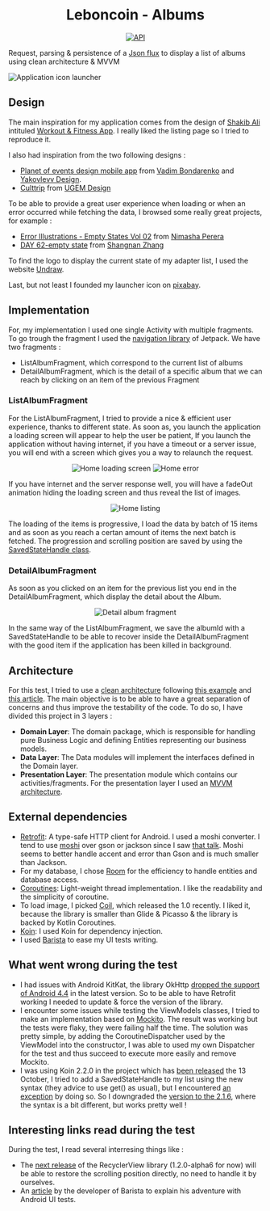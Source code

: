 <h1 align="center">Leboncoin - Albums</h1>

<p align="center">
  <a href="https://android-arsenal.com/api?level=19"><img alt="API" src="https://img.shields.io/badge/API-19%2B-brightgreen.svg?style=flat"/></a>
</p>

Request, parsing & persistence of a [Json flux](https://static.leboncoin.fr/img/shared/technical-test.json) to display a list of albums using clean architecture &amp; MVVM

![Application icon launcher](https://github.com/1ud0v1c/leboncoin-albums/blob/main/images/icon-launcher.png)


## Design

The main inspiration for my application comes from the design of [Shakib Ali](https://www.behance.net/Shakibali) intituled [Workout & Fitness App](https://www.behance.net/gallery/101104737/Workout-Fitness-App?tracking_source=search_projects_recommended%7Capplication%20mobile%20gallery).
I really liked the listing page so I tried to reproduce it.

 I also had inspiration from the two following designs :
- [Planet of events design mobile app](https://www.behance.net/gallery/95407439/Planet-of-events-design-mobile-app-UXUI?tracking_source=search_projects_recommended%7Capplication%20mobile%20gallery) from [Vadim Bondarenko](https://www.behance.net/Despro) and [Yakovlevv Design](https://www.behance.net/yakovlevv).
- [Culttrip](https://www.behance.net/gallery/88746691/Culttrip?tracking_source=search_projects_recommended%7Capplication%20mobile%20gallery) from [UGEM Design](https://www.behance.net/ugem)

To be able to provide a great user experience when loading or when an error occurred while fetching the data, I browsed some really great projects, for example :
- [Error Illustrations - Empty States Vol 02](https://www.behance.net/gallery/57693817/Error-Illustrations-Empty-States-Vol-02?tracking_source=search_projects_recommended%7CAndroid%20empty%20state) from [Nimasha Perera](https://www.behance.net/nimashasperera)
- [DAY 62-empty state](https://www.behance.net/gallery/53698651/DAY-62-empty-state) from [Shangnan Zhang](https://www.behance.net/Zhangshangnan)

To find the logo to display the current state of my adapter list, I used the website [Undraw](https://undraw.co/).

Last, but not least I founded my launcher icon on [pixabay](https://pixabay.com/illustrations/gallery-image-icon-album-3381283/).


## Implementation

For, my implementation I used one single Activity with multiple fragments. To go trough the fragment I used the [navigation library](https://developer.android.com/guide/navigation/navigation-getting-started) of
Jetpack. We have two fragments :
- ListAlbumFragment, which correspond to the current list of albums
- DetailAlbumFragment, which is the detail of a specific album that we can reach by clicking on an item of the previous Fragment

### ListAlbumFragment

For the ListAlbumFragment, I tried to provide a nice & efficient user experience, thanks to different state. As soon as, you launch the application a loading screen will appear to help the user be patient, If you
launch the application without having internet, if you have a timeout or a server issue, you will end with a screen which gives you a way to relaunch the request.

<div align="center">

![Home loading screen](https://github.com/1ud0v1c/leboncoin-albums/blob/main/images/list_fragment_loading.png)
![Home error](https://github.com/1ud0v1c/leboncoin-albums/blob/main/images/list_fragment_error.png)

</div>

If you have internet and the server response well, you will have a fadeOut animation hiding the loading screen and thus reveal the list of images.

<div align="center">

![Home listing](https://github.com/1ud0v1c/leboncoin-albums/blob/main/images/list_fragment_success.png)

</div>

The loading of the items is progressive, I load the data by batch of 15 items and as soon as you reach a certan amount of items the next batch is fetched. The progression and scrolling position are saved by using
the [SavedStateHandle class](https://developer.android.com/topic/libraries/architecture/viewmodel-savedstate).


### DetailAlbumFragment

As soon as you clicked on an item for the previous list you end in the DetailAlbumFragment, which display the detail about the Album.

<div align="center">

![Detail album fragment](https://github.com/1ud0v1c/leboncoin-albums/blob/main/images/detail_fragment.png)

</div>

In the same way of the ListAlbumFragment, we save the albumId with a SavedStateHandle to be able to recover inside the DetailAlbumFragment with the good item if the application has been killed in background.


## Architecture

For this test, I tried to use a [clean architecture](https://blog.cleancoder.com/uncle-bob/2012/08/13/the-clean-architecture.html) following [this example](https://fernandocejas.com/2018/05/07/architecting-android-reloaded/)
and [this article](https://medium.com/blablacar/the-more-devs-the-merrier-part-1-e3fd041c0a10). The main objective is to be able to have a great separation of concerns and thus improve the testability of the code.
To do so, I have divided this project in 3 layers :

- **Domain Layer**: The domain package, which is responsible for handling pure Business Logic and defining Entities representing our business models.
- **Data Layer**: The Data modules will implement the interfaces defined in the Domain layer.
- **Presentation Layer**: The presentation module which contains our activities/fragments. For the presentation layer I used an [MVVM architecture](https://developer.android.com/jetpack/guide).


## External dependencies

- [Retrofit](https://github.com/square/retrofit): A type-safe HTTP client for Android. I used a moshi converter. I tend to use [moshi](https://github.com/square/moshi) over gson or jackson
since I saw [that talk](https://www.youtube.com/watch?time_continue=2526&v=1PwdqkKDCSo&feature=emb_logo). Moshi seems to better handle accent and error than Gson and is much smaller than Jackson.
- For my database, I chose [Room](https://developer.android.com/topic/libraries/architecture/room) for the efficiency to handle entities and database access.
- [Coroutines](https://kotlinlang.org/docs/reference/coroutines-overview.html): Light-weight thread implementation. I like the readability and the simplicity of coroutine.
- To load image, I picked [Coil](https://github.com/coil-kt/coil), which released the 1.0 recently. I liked it, because the library is smaller than Glide & Picasso & the library is backed by Kotlin Coroutines.
- [Koin](https://github.com/InsertKoinIO/koin): I used Koin for dependency injection.
- I used [Barista](https://github.com/AdevintaSpain/Barista) to ease my UI tests writing.


## What went wrong during the test

- I had issues with Android KitKat, the library OkHttp [dropped the support of Android 4.4](https://medium.com/square-corner-blog/okhttp-3-13-requires-android-5-818bb78d07ce) in the latest version. So to be able to
have Retrofit working I needed to update & force the version of the library.
- I encounter some issues while testing the ViewModels classes, I tried to make an implementation based on [Mockito](https://site.mockito.org/). The result was working but the tests were flaky, they were failing half the
time. The solution was pretty simple, by adding the CoroutineDispatcher used by the ViewModel into the constructor, I was able to used my own Dispatcher for the test and thus succeed to execute more easily and remove
Mockito.
- I was using Koin 2.2.0 in the project which has [been released](https://medium.com/koin-developers/whats-next-with-koin-2-2-3-0-releases-6c5464ae5e3d) the 13 October, I tried to add a SavedStateHandle to my list
using the new syntax (they advice to use get() as usual), but I encountered [an exception](https://www.google.com/search?client=firefox-b-d&q=%22No+definition+found+for+class%3A%27androidx.lifecycle.SavedStateHandle%27.%22) by
doing so. So I downgraded the [version to the 2.1.6](https://medium.com/koin-developers/unboxing-koin-2-1-7f1133ebb790), where the syntax is a bit different, but works pretty well !


## Interesting links read during the test

During the test, I read several interresing things like :

- The [next release](https://medium.com/androiddevelopers/restore-recyclerview-scroll-position-a8fbdc9a9334) of the RecyclerView library (1.2.0-alpha6 for now) will be able to restore the scrolling position directly,
no need to handle it by ourselves.
- An [article](https://dev.to/adevintaspain/making-android-ui-testing-enjoyable-3a1n) by the developer of Barista to explain his adventure with Android UI tests.
